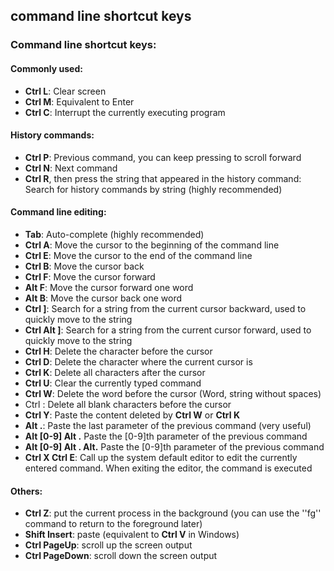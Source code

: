 ## command line shortcut keys


### Command line shortcut keys:

#### Commonly used:

 - **Ctrl L**: Clear screen
 - **Ctrl M**: Equivalent to Enter
 - **Ctrl C**: Interrupt the currently executing program
   
#### History commands:

 - **Ctrl P**: Previous command, you can keep pressing to scroll forward
 - **Ctrl N**: Next command
 - **Ctrl R**, then press the string that appeared in the history command: Search for history commands by string (highly recommended)
   
#### Command line editing:

 - **Tab**: Auto-complete (highly recommended)
 - **Ctrl A**: Move the cursor to the beginning of the command line
 - ​​**Ctrl E**: Move the cursor to the end of the command line
 - ​​**Ctrl B**: Move the cursor back
 - **Ctrl F**: Move the cursor forward
 - **Alt F**: Move the cursor forward one word
 - **Alt B**: Move the cursor back one word
 - **Ctrl ]**: Search for a string from the current cursor backward, used to quickly move to the string
 - **Ctrl Alt ]**: Search for a string from the current cursor forward, used to quickly move to the string
 - **Ctrl H**: Delete the character before the cursor
 - **Ctrl D**: Delete the character where the current cursor is
 - **Ctrl K**: Delete all characters after the cursor
 - **Ctrl U**: Clear the currently typed command
 - **Ctrl W**: Delete the word before the cursor (Word, string without spaces)
 - Ctrl \: Delete all blank characters before the cursor
 - **Ctrl Y**: Paste the content deleted by **Ctrl W** or **Ctrl K**
 - **Alt .**: Paste the last parameter of the previous command (very useful)
 - **Alt [0-9] Alt .** Paste the [0-9]th parameter of the previous command
 - **Alt [0-9] Alt . Alt.** Paste the [0-9]th parameter of the previous command
 - **Ctrl X Ctrl E**: Call up the system default editor to edit the currently entered command. When exiting the editor, the command is executed

#### Others:

 - **Ctrl Z**: put the current process in the background (you can use the ''fg'' command to return to the foreground later)
 - **Shift Insert**: paste (equivalent to **Ctrl V** in Windows)
 - **Ctrl PageUp**: scroll up the screen output
 - **Ctrl PageDown**: scroll down the screen output
